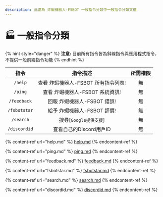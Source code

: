 ```yaml
---
description: 此處為 炸蝦機器人-FSBOT 一般指令分類中一般指令分類文檔
---
```


# 🏭 一般指令分類

{% hint style="danger" %}
**注意:** 目前所有指令皆為斜線指令與應用程式指令，不提供一般前綴指令功能
{% endhint %}

|      指令      |          指令描述          | 所需權限 |
| :----------: | :--------------------: | :--: |
|    `/help`   | 查看 炸蝦機器人-FSBOT 所有指令列表! |   無  |
|    `/ping`   |  查看 炸蝦機器人-FSBOT 系統資訊!  |   無  |
|  `/feedback` |   回報 炸蝦機器人-FSBOT 錯誤!   |   無  |
| `/fsbotstar` |   給予 炸蝦機器人-FSBOT 評價!   |   無  |
|   `/search`  |    搜尋\[`Google提供支援`]   |   無  |
| `/discordid` |    查看自己的Discord用戶ID    |   無  |

{% content-ref url="help.md" %}
[help.md](help.md)
{% endcontent-ref %}

{% content-ref url="ping.md" %}
[ping.md](ping.md)
{% endcontent-ref %}

{% content-ref url="feedback.md" %}
[feedback.md](feedback.md)
{% endcontent-ref %}

{% content-ref url="fsbotstar.md" %}
[fsbotstar.md](fsbotstar.md)
{% endcontent-ref %}

{% content-ref url="search.md" %}
[search.md](search.md)
{% endcontent-ref %}

{% content-ref url="discordid.md" %}
[discordid.md](discordid.md)
{% endcontent-ref %}
